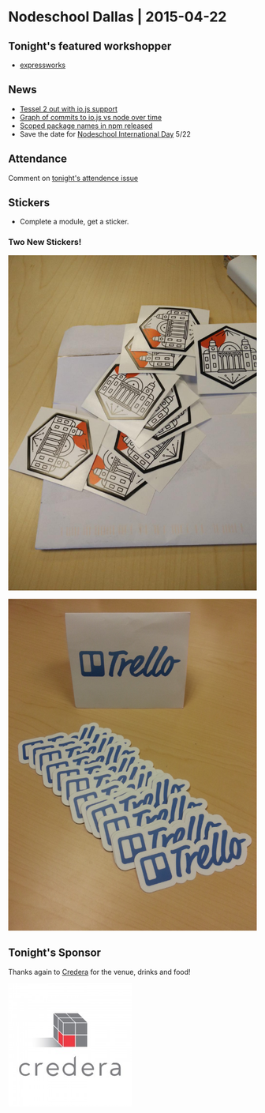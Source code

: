 # Nodeschool Dallas | 2015-04-22

## Tonight's featured workshopper

- [expressworks](https://github.com/azat-co/expressworks)

## News

- [Tessel 2 out with io.js support](https://tessel.io/blog/112888410737/moving-faster-with-io-js)
- [Graph of commits to io.js vs node over time](https://twitter.com/joemccann/status/582541162390622210)
- [Scoped package names in npm released](http://blog.npmjs.org/post/116936804365/solving-npms-hard-problem-naming-packages)
- Save the date for [Nodeschool International Day](http://nodeschool.io/globe/) 5/22

## Attendance

Comment on [tonight's attendence issue](https://github.com/nodeschool/dallas/issues/47)

## Stickers

- Complete a module, get a sticker.

### Two New Stickers!

![Osaka Nodeschool](images/osaka-stickers.jpg)

![Trello](images/trello-stickers.jpg)

## Tonight's Sponsor

Thanks again to [Credera](http://www.credera.com) for the venue, drinks and food!

![Credera Logo](images/credera-logo.jpg)
